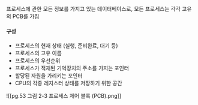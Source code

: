 프로세스에 관한 모든 정보를 가지고 있는 데이터베이스로, 모든 프로세스는 각각 고유의 PCB를 가짐

#### 구성
- 프로세스의 현재 상태 (실행, 준비완료, 대기 등)
- 프로세스의 고유 이름
- 프로세스의 우선순위
- 프로세스가 적재된 기억장치의 주소를 가지는 포인터
- 할당된 자원을 가리키는 포인터
- CPU의 각종 레지스터 상태를 저장하기 위한 공간

![[pg.53 그림 2-3 프로세스 제어 블록 (PCB).png]]